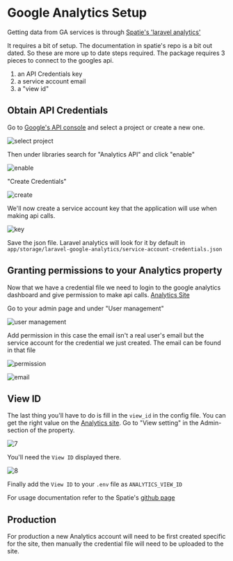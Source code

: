 # Google Analytics Setup

Getting data from GA services is through [Spatie's 'laravel analytics'](https://github.com/spatie/laravel-analytics)

It requires a bit of setup. The documentation in spatie's repo is a bit out dated. So these are more up to date steps required. The package requires 3 pieces to connect to the googles api.
1. an API Credentials key
2. a service account email
3. a "view id"


## Obtain API Credentials
Go to [Google's API console](https://console.developers.google.com) and select a project or create a new one.

![select project](http://i.imgur.com/OvOp3WZ.png)

Then under libraries search for "Analytics API" and click "enable"

![enable](http://i.imgur.com/Y7f9xHu.png)

"Create Credentials"

![create](http://i.imgur.com/d3YES3a.png)

We'll now create a service account key that the application will use when making api calls.

![key](http://i.imgur.com/WjteY10.png)

Save the json file. Laravel analytics will look for it by default in `app/storage/laravel-google-analytics/service-account-credentials.json`

## Granting permissions to your Analytics property
Now that we have a credential file we need to login to the google analytics dashboard and give permission to make api calls. [Analytics Site](https://analytics.google.com/analytics)

Go to your admin page and under "User management"

![user management](http://i.imgur.com/cafv60h.png)

Add permission in this case the email isn't a real user's email but the service account for the credential we just created. The email can be found in that file

![permission](http://i.imgur.com/iBID3CA.png)

![email](http://i.imgur.com/e4LFjup.png)

## View ID
The last thing you'll have to do is fill in the `view_id` in the config file. You can get the right value on the [Analytics site](https://analytics.google.com/analytics). Go to "View setting" in the Admin-section of the property.

![7](https://spatie.github.io/laravel-analytics/v2/7.jpg)

You'll need the `View ID` displayed there.

![8](https://spatie.github.io/laravel-analytics/v2/8.jpg)

Finally add the `View ID` to your `.env` file as 
`ANALYTICS_VIEW_ID`

For usage documentation refer to the Spatie's [github page](https://github.com/spatie/laravel-analytics)

## Production
For production a new Analytics account will need to be first created specific for the site, then manually the credential file will need to be uploaded to the site. 